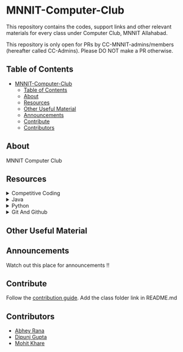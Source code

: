 # MNNIT-Computer-Club 

This repository contains the codes, support links and other relevant materials for every class under Computer Club, MNNIT Allahabad.

This repository is only open for PRs by CC-MNNIT-admins/members (hereafter called CC-Admins). Please DO NOT make a PR otherwise.


## Table of Contents

- [MNNIT-Computer-Club](#mnnit-computer-club)
	- [Table of Contents](#table-of-contents)
	- [About](#about)
	- [Resources](#resources)
	- [Other Useful Material](#other-useful-material)
	- [Announcements](#announcements)
	- [Contribute](#contribute)
	- [Contributors](#contributors)

## About

MNNIT Computer Club

## Resources

<details>
	<summary>Competitive Coding</summary>
	
[Number Theory](2018_08_11_Number-Theory-1)

</details>

<details>
	<summary>Java</summary>
</details>

<details>
	<summary>Python</summary>

- [Python Class - 2](2018_03_27_Python-Class-2)

</details>

<details>
	<summary>Git And Github</summary>

- [Git Class - 1](2018_03_07_Git-Class-1)
- [Git Class - 2](2018_03_12_Git-Class-2)

</details>

## Other Useful Material

## Announcements

Watch out this place for announcements !!

## Contribute

Follow the [contribution guide](https://github.com/CC-MNNIT/2018-19-Classes/blob/master/.github/CONTRIBUTING.md). Add the class folder link in README.md

## Contributors

* [Abhey Rana](https://github.com/Abhey)
* [Dipunj Gupta](https://github.com/packetChor)
* [Mohit Khare](https://github.com/mkfeuhrer)
